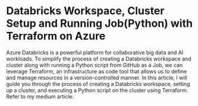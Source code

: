 # Databricks Workspace, Cluster Setup and Running Job(Python) with Terraform on Azure

Azure Databricks is a powerful platform for collaborative big data and AI workloads. To simplify the process of creating a Databricks workspace and cluster along with running a Python script from GitHub as a Job, we can leverage Terraform, an infrastructure as code tool that allows us to define and manage resources in a version-controlled manner. In this article, I will guide you through the process of creating a Databricks workspace, setting up a cluster, and executing a Python script on the cluster using Terraform. Refer to my medium article:
